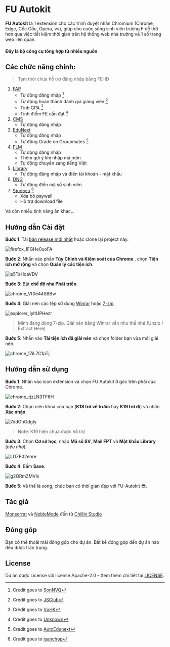 


# FU Autokit

**FU Autokit** là 1 extension cho các trình duyệt nhân Chromium (Chrome, Edge, Cốc Cốc, Opera, vv), giúp cho cuộc sống sinh viên trường F dễ thở hơn qua việc tiết kiệm thời gian trên hệ thống web nhà trường và 1 số trang web liên quan.

#### Đây là bộ công cụ tổng hợp từ nhiều nguồn

## Các chức năng chính:
> Tạm thời chưa hỗ trợ đăng nhập bằng FE-ID
1. [FAP](https://fap.fpt.edu.vn/)
   - Tự động đăng nhập [^1]
   - Tự động hoàn thành đánh giá giảng viên [^2]
   - Tính GPA [^3]
   - Tính điểm FE cần đạt [^4]
2. [CMS](https://cmshn.fpt.edu.vn/)
   - Tự động đăng nhập
3. [EduNext](https://fu-edunext.fpt.edu.vn/)
   - Tự động đăng nhập
   - Tự động Grade on Groupmates [^5]
4. [FLM](https://flm.fpt.edu.vn/)
   - Tự động đăng nhập
   - Thêm gợi ý khi nhập mã môn
   - Tự động chuyển sang tiếng Việt 
5. [Library](https://library.fpt.edu.vn/)
   - Tự động đăng nhập và điền tài khoản - mật khẩu
6. [DNG](https://dng.fpt.edu.vn/Invoice)
   - Tự động điền mã số sinh viên
8. [Studocu](https://www.studocu.com/) [^6]
   - Xóa bỏ paywall
   - Hỗ trợ download file

Và còn nhiều tính năng ẩn khác...

## Hướng dẫn Cài đặt

**Bước 1**: Tải [bản release mới nhất](https://github.com/makecolour/FU-Autokit/releases/tag/v1.0.0) hoặc clone lại project này.

![firefox_IFGHe0uoFA](https://github.com/makecolour/FU-Autokit/assets/79389129/2089a3ef-7f2e-4dfc-8246-92c3fd8ce3e4)

**Bước 2**: Nhấn vào phần **Tùy Chỉnh và Kiểm soát của Chrome** , chọn **Tiện ích mở rộng** và chọn **Quản lý các tiện ích**.

![e5TaHcaVDV](https://github.com/makecolour/FU-Autokit/assets/79389129/fd4f68ca-f044-47b1-af32-aa30417d67ce)

**Bước 3**: Bật **chế độ nhà Phát triển**.

![chrome_Vf0e44SBBw](https://github.com/makecolour/FU-Autokit/assets/79389129/d5efee2b-9ae8-4a56-8fa6-93f604e3b91f)

**Bước 4**: Giải nén các tệp sử dụng [Winrar](https://www.win-rar.com/start.html?&L=0) hoặc [7-zip](https://www.7-zip.org/).

![explorer_lyltUPHezr](https://github.com/makecolour/FU-Autokit/assets/79389129/46b1d6c6-11ff-4de5-8b00-a5c3335635de)

> Mình đang dùng 7-zip. Giải nén bẳng Winrar vẫn như thế nhé (Unzip / Extract Here)

**Bước 5**:  Nhấn vào **Tải tiện ích đã giải nén** và chọn folder bạn vừa mới giải nén.

![chrome_17iL7C1pTj](https://github.com/makecolour/FU-Autokit/assets/79389129/d2fafced-12fe-46ff-820d-db3dec0c6d24)

## Hướng dẫn sử dụng
**Bước 1**:  Nhấn vào icon extension và chọn FU Autokit ở góc trên phải của Chrome.

![chrome_rjzLN3TF6H](https://github.com/makecolour/FU-Autokit/assets/79389129/db43bfdb-c4c3-4b70-951a-1463d7c9de25)

**Bước 2**:  Chọn niên khoá của bạn (**K18 trở về trước** hay **K19 trở đi**) và nhấn **Xác nhận**.

![7ddOhGdgIy](https://github.com/makecolour/FU-Autokit/assets/79389129/1b9eaf16-99bd-49f3-a52b-aa075dc20331)

> Note: K19 hiện chưa được hỗ trợ

**Bước 3**: Chọn **Cơ sở học**, nhập **Mã số SV**, **Mail FPT** và **Mật khẩu Library** (*nếu nhớ*).

![LDZF02ehre](https://github.com/makecolour/FU-Autokit/assets/79389129/9ad428ee-9835-4d92-9be6-74220ab73c81)

**Bước 4**: Bấm **Save**.

![g2QRmZMVlx](https://github.com/makecolour/FU-Autokit/assets/79389129/53c10158-c3f8-4a38-8d28-6d5a06a5d33b)

**Bước 5**: Và thế là xong, chúc bạn có thời gian đẹp với FU-Autokit 😎. 

## Tác giả

[Monserrat](mailto:mo.nstrousitification@googlemail.com?subject=FPT%20Autokit) và [NobleMode](https://github.com/NobleMode) đến từ [Chillin Studio](https://www.facebook.com/PresentedbyChillinStudio)

## Đóng góp
Bạn có thể thoải mái đóng góp cho dự án. Bất kể đóng góp đến dự án nào đều được trân trọng.

## License
Dự án được License với license Apache-2.0 - Xem thêm chi tiết tại [LICENSE](https://github.com/makecolour/FU-Autokit/blob/main/LICENSE).

[^1]: Credit goes to [SonNVQ](https://chromewebstore.google.com/detail/fap-auto-login/hcekfkjfkcfoeohaponopofdhogpecif?hl=vi)
[^2]: Credit goes to [JSClub](https://github.com/fu-js/FPTU-Toolkits?tab=readme-ov-file#usage)
[^3]: Credit goes to [VuHK](https://chromewebstore.google.com/detail/fpt-gpa/pieacoaichghpileamnhephkedchnlba)
[^4]: Credit goes to [Unknown](https://drive.google.com/file/d/1OdRFtmpg8B2c06XMEpXo4CDmSF07f01V/view?usp=sharing)
[^5]: Credit goes to [AutoEdunext](https://chromewebstore.google.com/detail/auto-edunext/pdpfekfaombegelehblceefphdfacpia?fbclid=IwAR0ByrWCd7IOiTeT5FsueP3m2VhmCFXHjd6D2kVUrfQK-sYZSr7oquOm4lQ)
[^6]: Credit goes to [isanchop](https://github.com/isanchop/stuhack)
